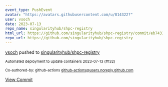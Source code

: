 ```yaml
---
event_type: PushEvent
avatar: "https://avatars.githubusercontent.com/u/814322?"
user: vsoch
date: 2023-07-13
repo_name: singularityhub/shpc-registry
html_url: https://github.com/singularityhub/shpc-registry/commit/eb74312d8f6bcc5f5a779de8be9584172a98965b
repo_url: https://github.com/singularityhub/shpc-registry
---
```


<a href='https://github.com/vsoch' target='_blank'>vsoch</a> pushed to <a href='https://github.com/singularityhub/shpc-registry' target='_blank'>singularityhub/shpc-registry</a>

<small>Automated deployment to update containers 2023-07-13 (#132)

Co-authored-by: github-actions <github-actions@users.noreply.github.com></small>

<a href='https://github.com/singularityhub/shpc-registry/commit/eb74312d8f6bcc5f5a779de8be9584172a98965b' target='_blank'>View Commit</a>